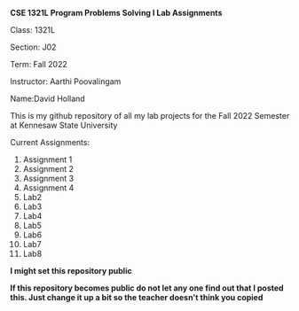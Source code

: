 **CSE 1321L Program Problems Solving I Lab Assignments**

Class: 1321L

Section: J02

Term: Fall 2022

Instructor: Aarthi Poovalingam

Name:David Holland

This is my github repository of all my lab projects 
for the Fall 2022 Semester at Kennesaw State University

Current Assignments:
1. Assignment 1
2. Assignment 2
3. Assignment 3
4. Assignment 4
5. Lab2
6. Lab3
7. Lab4
8. Lab5
9. Lab6
10. Lab7
11. Lab8

**I might set this repository public**

**If this repository becomes public do not 
let any one find out that I posted this. 
Just change it up a bit so the teacher doesn't think you copied**

